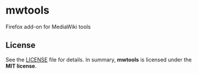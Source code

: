 # mwtools

Firefox add-on for MediaWiki tools

## License

See the [LICENSE](./LICENSE) file for details. In summary,
**mwtools** is licensed under the **MIT license**.
